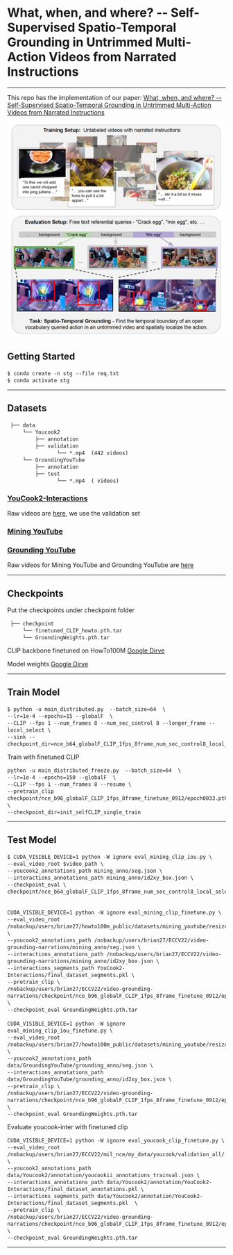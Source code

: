 # What, when, and where? -- Self-Supervised Spatio-Temporal Grounding in Untrimmed Multi-Action Videos from Narrated Instructions
******************************************************

This repo has the implementation of our paper: [What, when, and where? -- Self-Supervised Spatio-Temporal Grounding in Untrimmed Multi-Action Videos from Narrated Instructions](https://arxiv.org/abs/2303.16990)

![figure](figure.png)


## Getting Started


```
$ conda create -n stg --file req.txt
$ conda activate stg
```

**************************************************************

## Datasets
```
 ├── data
     └── Youcook2
         ├── annotation
         ├── validation
                └── *.mp4  (442 videos)
     └── GroundingYouTube
         ├── annotation
         ├── test
                └── *.mp4  ( videos)
```

### [YouCook2-Interactions](https://github.com/rxtan2/video-grounding-narrations?tab=readme-ov-file)

Raw videos are [here](https://huggingface.co/datasets/lmms-lab/YouCook2), we use the validation set 

### [Mining YouTube](https://github.com/hildekuehne/Mining_YouTube_dataset)

### [Grounding YouTube](https://github.com/brian7685/STG)

Raw videos for Mining YouTube and Grounding YouTube are [here](https://github.com/brian7685/STG)

**************************************************************

## Checkpoints
 
Put the checkpoints under checkpoint folder
 
```
 ├── checkpoint
     └── finetuned_CLIP_howto.pth.tar
     └── GroundingWeights.pth.tar
```

CLIP backbone finetuned on HowTo100M [Google Dirve](https://drive.google.com/file/d/1PDCySq8qAlm9dqxJE-DkpO1w2mjren7W/view?usp=drive_link)

Model weights [Google Dirve](https://drive.google.com/file/d/135ivdZTKA_F-UwwRzGYPSMeG1W3-4H4A/view?usp=drive_link)

**************************************************************


## Train Model

```
$ python -u main_distributed.py  --batch_size=64  \
--lr=1e-4 --epochs=15 --globalF  \
--CLIP --fps 1 --num_frames 8 --num_sec_control 8 --longer_frame --local_select \
--sink --checkpoint_dir=nce_b64_globalF_CLIP_1fps_8frame_num_sec_control8_local_select_sink
```


Train with finetuned CLIP
```
python -u main_distributed_freeze.py  --batch_size=64  \
--lr=1e-4 --epochs=150 --globalF  \
--CLIP --fps 1 --num_frames 8 --resume \
--pretrain_clip checkpoint/nce_b96_globalF_CLIP_1fps_8frame_finetune_0912/epoch0033.pth.tar \
--checkpoint_dir=init_selfCLIP_single_train
```
**************************************************************


## Test Model

```
$ CUDA_VISIBLE_DEVICE=1 python -W ignore eval_mining_clip_iou.py \
--eval_video_root $video_path \
--youcook2_annotations_path mining_anno/seg.json \
--interactions_annotations_path mining_anno/id2xy_box.json \
--checkpoint_eval \
checkpoint/nce_b64_globalF_CLIP_1fps_8frame_num_sec_control8_local_select_sink/epoch0009.pth.tar


CUDA_VISIBLE_DEVICE=1 python -W ignore eval_mining_clip_finetune.py \
--eval_video_root /nobackup/users/brian27/howto100m_public/datasets/mining_youtube/resized_video3/ \
--youcook2_annotations_path /nobackup/users/brian27/ECCV22/video-grounding-narrations/mining_anno/seg.json \
--interactions_annotations_path /nobackup/users/brian27/ECCV22/video-grounding-narrations/mining_anno/id2xy_box.json \
--interactions_segments_path YouCook2-Interactions/final_dataset_segments.pkl \
--pretrain_clip \
/nobackup/users/brian27/ECCV22/video-grounding-narrations/checkpoint/nce_b96_globalF_CLIP_1fps_8frame_finetune_0912/epoch0033.pth.tar \
--checkpoint_eval GroundingWeights.pth.tar

CUDA_VISIBLE_DEVICE=1 python -W ignore eval_mining_clip_iou_finetune.py \
--eval_video_root /nobackup/users/brian27/howto100m_public/datasets/mining_youtube/resized_video3/ \
--youcook2_annotations_path data/GroundingYouTube/grounding_anno/seg.json \
--interactions_annotations_path data/GroundingYouTube/grounding_anno/id2xy_box.json \
--pretrain_clip \
/nobackup/users/brian27/ECCV22/video-grounding-narrations/checkpoint/nce_b96_globalF_CLIP_1fps_8frame_finetune_0912/epoch0033.pth.tar \
--checkpoint_eval GroundingWeights.pth.tar

```

Evaluate youcook-inter with finetuned clip
```
CUDA_VISIBLE_DEVICE=1 python -W ignore eval_youcook_clip_finetune.py \
--eval_video_root /nobackup/users/brian27/ECCV22/mil_nce/my_data/youcook/validation_all/ \
--youcook2_annotations_path data/Youcook2/annotation/youcookii_annotations_trainval.json \
--interactions_annotations_path data/Youcook2/annotation/YouCook2-Interactions/final_dataset_annotations.pkl \
--interactions_segments_path data/Youcook2/annotation/YouCook2-Interactions/final_dataset_segments.pkl  \
--pretrain_clip \
/nobackup/users/brian27/ECCV22/video-grounding-narrations/checkpoint/nce_b96_globalF_CLIP_1fps_8frame_finetune_0912/epoch0033.pth.tar \
--checkpoint_eval GroundingWeights.pth.tar
```

**************************************************************



